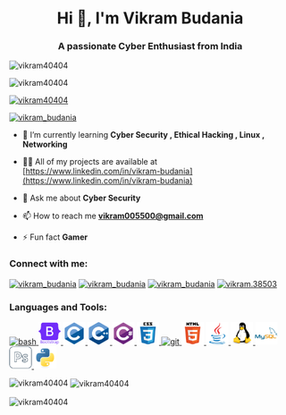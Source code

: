 <h1 align="center">Hi 👋, I'm Vikram Budania</h1>
<h3 align="center">A passionate Cyber Enthusiast from India</h3>
<img src="https://imgs.search.brave.com/HLxed82KF_l6V1Bidi3fRY5MU4VdkRmbH55pJ-gkADs/rs:fit:500:0:0:0/g:ce/aHR0cHM6Ly9lZHVj/YXRpb25hbHZvaWNl/LmNvLnVrL3dwLWNv/bnRlbnQvdXBsb2Fk/cy8yMDI0LzA1L2lt/YWdlLTc2LmpwZWc" alt="vikram40404" />
<p align="left"> <img src="https://komarev.com/ghpvc/?username=vikram40404&label=Profile%20views&color=0e75b6&style=flat" alt="vikram40404" /> </p>

<p align="left"> <a href="https://github.com/ryo-ma/github-profile-trophy"><img src="https://github-profile-trophy.vercel.app/?username=vikram40404" alt="vikram40404" /></a> </p>

<p align="left"> <a href="https://twitter.com/vikram_budania" target="blank"><img src="https://img.shields.io/twitter/follow/vikram_budania?logo=twitter&style=for-the-badge" alt="vikram_budania" /></a> </p>

- 🌱 I’m currently learning **Cyber Security , Ethical Hacking , Linux , Networking**

- 👨‍💻 All of my projects are available at [https://www.linkedin.com/in/vikram-budania](https://www.linkedin.com/in/vikram-budania)

- 💬 Ask me about **Cyber Security**

- 📫 How to reach me **vikram005500@gmail.com**

- ⚡ Fun fact **Gamer**

<h3 align="left">Connect with me:</h3>
<p align="left">
<a href="https://twitter.com/vikram_budania" target="blank"><img align="center" src="https://raw.githubusercontent.com/rahuldkjain/github-profile-readme-generator/master/src/images/icons/Social/twitter.svg" alt="vikram_budania" height="30" width="40" /></a>
<a href="https://linkedin.com/in/vikram_budania" target="blank"><img align="center" src="https://raw.githubusercontent.com/rahuldkjain/github-profile-readme-generator/master/src/images/icons/Social/linked-in-alt.svg" alt="vikram_budania" height="30" width="40" /></a>
<a href="https://fb.com/vikram_budania" target="blank"><img align="center" src="https://raw.githubusercontent.com/rahuldkjain/github-profile-readme-generator/master/src/images/icons/Social/facebook.svg" alt="vikram_budania" height="30" width="40" /></a>
<a href="https://instagram.com/vikram.38503" target="blank"><img align="center" src="https://raw.githubusercontent.com/rahuldkjain/github-profile-readme-generator/master/src/images/icons/Social/instagram.svg" alt="vikram.38503" height="30" width="40" /></a>
</p>

<h3 align="left">Languages and Tools:</h3>
<p align="left"> <a href="https://www.gnu.org/software/bash/" target="_blank" rel="noreferrer"> <img src="https://www.vectorlogo.zone/logos/gnu_bash/gnu_bash-icon.svg" alt="bash" width="40" height="40"/> </a> <a href="https://getbootstrap.com" target="_blank" rel="noreferrer"> <img src="https://raw.githubusercontent.com/devicons/devicon/master/icons/bootstrap/bootstrap-plain-wordmark.svg" alt="bootstrap" width="40" height="40"/> </a> <a href="https://www.cprogramming.com/" target="_blank" rel="noreferrer"> <img src="https://raw.githubusercontent.com/devicons/devicon/master/icons/c/c-original.svg" alt="c" width="40" height="40"/> </a> <a href="https://www.w3schools.com/cpp/" target="_blank" rel="noreferrer"> <img src="https://raw.githubusercontent.com/devicons/devicon/master/icons/cplusplus/cplusplus-original.svg" alt="cplusplus" width="40" height="40"/> </a> <a href="https://www.w3schools.com/cs/" target="_blank" rel="noreferrer"> <img src="https://raw.githubusercontent.com/devicons/devicon/master/icons/csharp/csharp-original.svg" alt="csharp" width="40" height="40"/> </a> <a href="https://www.w3schools.com/css/" target="_blank" rel="noreferrer"> <img src="https://raw.githubusercontent.com/devicons/devicon/master/icons/css3/css3-original-wordmark.svg" alt="css3" width="40" height="40"/> </a> <a href="https://git-scm.com/" target="_blank" rel="noreferrer"> <img src="https://www.vectorlogo.zone/logos/git-scm/git-scm-icon.svg" alt="git" width="40" height="40"/> </a> <a href="https://www.w3.org/html/" target="_blank" rel="noreferrer"> <img src="https://raw.githubusercontent.com/devicons/devicon/master/icons/html5/html5-original-wordmark.svg" alt="html5" width="40" height="40"/> </a> <a href="https://www.java.com" target="_blank" rel="noreferrer"> <img src="https://raw.githubusercontent.com/devicons/devicon/master/icons/java/java-original.svg" alt="java" width="40" height="40"/> </a> <a href="https://www.linux.org/" target="_blank" rel="noreferrer"> <img src="https://raw.githubusercontent.com/devicons/devicon/master/icons/linux/linux-original.svg" alt="linux" width="40" height="40"/> </a> <a href="https://www.mysql.com/" target="_blank" rel="noreferrer"> <img src="https://raw.githubusercontent.com/devicons/devicon/master/icons/mysql/mysql-original-wordmark.svg" alt="mysql" width="40" height="40"/> </a> <a href="https://www.photoshop.com/en" target="_blank" rel="noreferrer"> <img src="https://raw.githubusercontent.com/devicons/devicon/master/icons/photoshop/photoshop-line.svg" alt="photoshop" width="40" height="40"/> </a> <a href="https://www.python.org" target="_blank" rel="noreferrer"> <img src="https://raw.githubusercontent.com/devicons/devicon/master/icons/python/python-original.svg" alt="python" width="40" height="40"/> </a> </p>

<p><img align="left" src="https://github-readme-stats.vercel.app/api/top-langs?username=vikram40404&show_icons=true&locale=en&layout=compact" alt="vikram40404" /></p>

<p>&nbsp;<img align="center" src="https://github-readme-stats.vercel.app/api?username=vikram40404&show_icons=true&locale=en" alt="vikram40404" /></p>

<p><img align="center" src="https://github-readme-streak-stats.herokuapp.com/?user=vikram40404&" alt="vikram40404" /></p>
